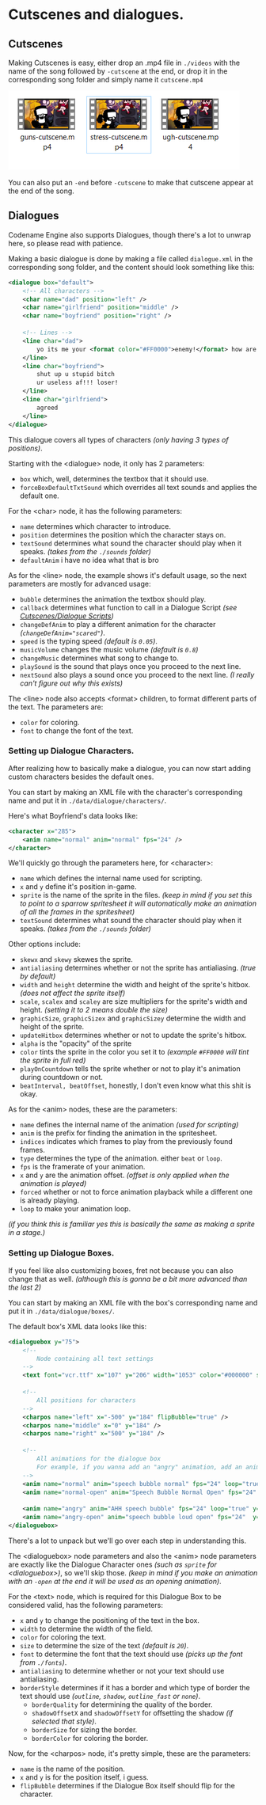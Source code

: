 # Cutscenes and dialogues.

## Cutscenes

Making Cutscenes is easy, either drop an .mp4 file in ``./videos`` with the name of the song followed by `-cutscene` at the end, or drop it in the corresponding song folder and simply name it ``cutscene.mp4``

<img src="./Cutscenes or Dialogues.png"/>

You can also put an ``-end`` before ``-cutscene`` to make that cutscene appear at the end of the song.

## Dialogues

Codename Engine also supports Dialogues, though there's a lot to unwrap here, so please read with patience.

Making a basic dialogue is done by making a file called ``dialogue.xml`` in the corresponding song folder, and the content should look something like this:
```xml
<dialogue box="default">
	<!-- All characters -->
	<char name="dad" position="left" />
	<char name="girlfriend" position="middle" />
	<char name="boyfriend" position="right" />

	<!-- Lines -->
	<line char="dad">
		yo its me your <format color="#FF0000">enemy!</format> how are you
	</line>
	<line char="boyfriend">
		shut up u stupid bitch
		ur useless af!!! loser!
	</line>
	<line char="girlfriend">
		agreed
	</line>
</dialogue>
```

This dialogue covers all types of characters *(only having 3 types of positions)*.

Starting with the <syntax lang="xml">&lt;dialogue&gt;</syntax> node, it only has 2 parameters:
- ``box`` which, well, determines the textbox that it should use.
- ``forceBoxDefaultTxtSound`` which overrides all text sounds and applies the default one.

For the <syntax lang="xml">&lt;char&gt;</syntax> node, it has the following parameters:
- ``name`` determines which character to introduce.
- ``position`` determines the position which the character stays on.
- ``textSound`` determines what sound the character should play when it speaks. *(takes from the ``./sounds`` folder)*
- ``defaultAnim`` i have no idea what that is bro

As for the <syntax lang="xml">&lt;line&gt;</syntax> node, the example shows it's default usage, so the next parameters are mostly for advanced usage:
- ``bubble`` determines the animation the textbox should play.
- ``callback`` determines what function to call in a Dialogue Script *(see <a href="./scripting/playstate-scripts/cutscenes-dialogue-scripts.md">Cutscenes/Dialogue Scripts</a>)*
- ``changeDefAnim`` to play a different animation for the character *(<code class="inline-syntax"><span class="hljs-attr">changeDefAnim</span>=<span class="hljs-string">"scared"</span></code>)*.
- ``speed`` is the typing speed *(default is <code class="hljs-string">0.05</code>)*.
- ``musicVolume`` changes the music volume *(default is <code class="hljs-string">0.8</code>)*
- ``changeMusic`` determines what song to change to.
- ``playSound`` is the sound that plays once you proceed to the next line.
- ``nextSound`` also plays a sound once you proceed to the next line. *(I really can't figure out why this exists)*

The <syntax lang="xml">&lt;line&gt;</syntax> node also accepts <syntax lang="xml">&lt;format&gt;</syntax> children, to format different parts of the text. The parameters are:
- ``color`` for coloring.
- ``font`` to change the font of the text.

### Setting up Dialogue Characters.

After realizing how to basically make a dialogue, you can now start adding custom characters besides the default ones.

You can start by making an XML file with the character's corresponding name and put it in ``./data/dialogue/characters/``.

Here's what Boyfriend's data looks like:
```xml
<character x="285">
	<anim name="normal" anim="normal" fps="24" />
</character>
```

We'll quickly go through the parameters here, for <syntax lang="xml">&lt;character&gt;</syntax>:
- ``name`` which defines the internal name used for scripting.
- ``x`` and ``y`` define it's position in-game.
- ``sprite`` is the name of the sprite in the files. *(keep in mind if you set this to point to a sparrow spritesheet it will automatically make an animation of all the frames in the spritesheet)*
- ``textSound`` determines what sound the character should play when it speaks. *(takes from the ``./sounds`` folder)*

Other options include:
- ``skewx`` and ``skewy`` skewes the sprite.
- ``antialiasing`` determines whether or not the sprite has antialiasing. *(true by default)*
- ``width`` and ``height`` determine the width and height of the sprite's hitbox. *(does not affect the sprite itself)*
- ``scale``, ``scalex`` and ``scaley`` are size multipliers for the sprite's width and height. *(setting it to 2 means double the size)*
- ``graphicSize``, ``graphicSizex`` and ``graphicSizey`` determine the width and height of the sprite.
- ``updateHitbox`` determines whether or not to update the sprite's hitbox.
- ``alpha`` is the "opacity" of the sprite
- ``color`` tints the sprite in the color you set it to *(example <code class="hljs-string">#FF0000</code> will tint the sprite in full red)*
- ``playOnCountdown`` tells the sprite whether or not to play it's animation during countdown or not.
- ``beatInterval, beatOffset``, honestly, I don't even know what this shit is okay.

As for the <syntax lang="xml">&lt;anim&gt;</syntax> nodes, these are the parameters:
- ``name`` defines the internal name of the animation *(used for scripting)*
- ``anim`` is the prefix for finding the animation in the spritesheet.
- ``indices`` indicates which frames to play from the previously found frames.
- ``type`` determines the type of the animation. either <code class="hljs-string">beat</code> or <code class="hljs-string">loop</code>.
- ``fps`` is the framerate of your animation.
- ``x`` and ``y`` are the animation offset. *(offset is only applied when the animation is played)*
- ``forced`` whether or not to force animation playback while a different one is already playing.
- ``loop`` to make your animation loop.

*(if you think this is familiar yes this is basically the same as making a sprite in a stage.)*

### Setting up Dialogue Boxes.

If you feel like also customizing boxes, fret not because you can also change that as well. *(although this is gonna be a bit more advanced than the last 2)*

You can start by making an XML file with the box's corresponding name and put it in ``./data/dialogue/boxes/``.

The default box's XML data looks like this:
```xml
<dialoguebox y="75">
	<!--
		Node containing all text settings
	-->
	<text font="vcr.ttf" x="107" y="206" width="1053" color="#000000" size="40"/>

	<!--
		All positions for characters
	-->
	<charpos name="left" x="-500" y="184" flipBubble="true" />
	<charpos name="middle" x="0" y="184" />
	<charpos name="right" x="500" y="184" />

	<!--
		All animations for the dialogue box
		For example, if you wanna add an "angry" animation, add an animation named "angry" (box idle), and "angry-open" (not needed, for box apparition)
	-->
	<anim name="normal" anim="speech bubble normal" fps="24" loop="true" x="-30"/>
	<anim name="normal-open" anim="Speech Bubble Normal Open" fps="24" />

	<anim name="angry" anim="AHH speech bubble" fps="24" loop="true" y="60"/>
	<anim name="angry-open" anim="speech bubble loud open" fps="24"  y="60"/>
</dialoguebox>
```

There's a lot to unpack but we'll go over each step in understanding this.

The <syntax lang="xml">&lt;dialoguebox&gt;</syntax> node parameters and also the <syntax lang="xml">&lt;anim&gt;</syntax> node parameters are exactly like the Dialogue Character ones *(such as ``sprite`` for <syntax lang="xml">&lt;dialoguebox&gt;</syntax>)*, so we'll skip those. *(keep in mind if you make an animation with an <code class="hljs-string">-open</code> at the end it will be used as an opening animation)*.

For the <syntax lang="xml">&lt;text&gt;</syntax> node, which is required for this Dialogue Box to be considered valid, has the following parameters:
- ``x`` and ``y`` to change the positioning of the text in the box.
- ``width`` to determine the width of the field.
- ``color`` for coloring the text.
- ``size`` to determine the size of the text *(default is <code class="hljs-string">20</code>)*.
- ``font`` to determine the font that the text should use *(picks up the font from ``./fonts``)*.
- ``antialiasing`` to determine whether or not your text should use antialiasing.
- ``borderStyle`` determines if it has a border and which type of border the text should use *(<code class="hljs-string">outline</code>, <code class="hljs-string">shadow</code>, <code class="hljs-string">outline_fast</code> or <code class="hljs-string">none</code>)*.
    - ``borderQuality`` for determining the quality of the border.
    - ``shadowOffsetX`` and ``shadowOffsetY`` for offsetting the shadow *(if selected that style)*.
    - ``borderSize`` for sizing the border.
    - ``borderColor`` for coloring the border.

Now, for the <syntax lang="xml">&lt;charpos&gt;</syntax> node, it's pretty simple, these are the parameters:
- ``name`` is the name of the position.
- ``x`` and ``y`` is for the position itself, i guess.
- ``flipBubble`` determines if the Dialogue Box itself should flip for the character.